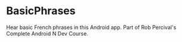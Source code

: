 # BasicPhrases
Hear basic French phrases in this Android app. Part of Rob Percival's Complete Android N Dev Course.
